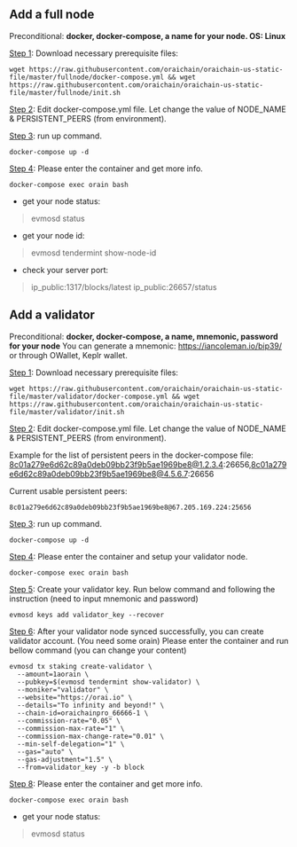 ## Add a full node

Preconditional: <strong>docker, docker-compose, a name for your node. OS: Linux</strong>

<ins>Step 1</ins>: Download necessary prerequisite files: 

```
wget https://raw.githubusercontent.com/oraichain/oraichain-us-static-file/master/fullnode/docker-compose.yml && wget https://raw.githubusercontent.com/oraichain/oraichain-us-static-file/master/fullnode/init.sh
```

<ins>Step 2</ins>: Edit docker-compose.yml file. Let change the value of NODE_NAME & PERSISTENT_PEERS (from environment).

<ins>Step 3</ins>: run up command.

`docker-compose up -d`

<ins>Step 4</ins>: Please enter the container and get more info.

`docker-compose exec orain bash`

- get your node status: 
> evmosd status
* get your node id:
> evmosd tendermint show-node-id
* check your server port:
> ip_public:1317/blocks/latest
> ip_public:26657/status

## Add a validator

Preconditional: <strong>docker, docker-compose, a name, mnemonic, password for your node</strong> You can generate a mnemonic: https://iancoleman.io/bip39/ or through OWallet, Keplr wallet.

<ins>Step 1</ins>: Download necessary prerequisite files: 

```
wget https://raw.githubusercontent.com/oraichain/oraichain-us-static-file/master/validator/docker-compose.yml && wget https://raw.githubusercontent.com/oraichain/oraichain-us-static-file/master/validator/init.sh
```

<ins>Step 2</ins>: Edit docker-compose.yml file. Let change the value of NODE_NAME & PERSISTENT_PEERS (from environment).

Example for the list of persistent peers in the docker-compose file: 8c01a279e6d62c89a0deb09bb23f9b5ae1969be8@1.2.3.4:26656,8c01a279e6d62c89a0deb09bb23f9b5ae1969be8@4.5.6.7:26656

Current usable persistent peers: 

```
8c01a279e6d62c89a0deb09bb23f9b5ae1969be8@67.205.169.224:25656
```

<ins>Step 3</ins>: run up command.

`docker-compose up -d`

<ins>Step 4</ins>: Please enter the container and setup your validator node.

`docker-compose exec orain bash`

<ins>Step 5</ins>: Create your validator key. Run below command and following the instruction (need to input mnemonic and password)

`evmosd keys add validator_key --recover`

<ins>Step 6</ins>: After your validator node synced successfully, you can create validator account. (You need some orain) Please enter the container and run bellow command (you can change your content)

```
evmosd tx staking create-validator \
  --amount=1aorain \
  --pubkey=$(evmosd tendermint show-validator) \
  --moniker="validator" \
  --website="https://orai.io" \
  --details="To infinity and beyond!" \
  --chain-id=oraichainpro_66666-1 \
  --commission-rate="0.05" \
  --commission-max-rate="1" \
  --commission-max-change-rate="0.01" \
  --min-self-delegation="1" \
  --gas="auto" \
  --gas-adjustment="1.5" \
  --from=validator_key -y -b block
```

<ins>Step 8</ins>: Please enter the container and get more info.

`docker-compose exec orain bash`

- get your node status: 
> evmosd status